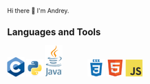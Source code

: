 Hi there 👋 I'm Andrey.

## Languages and Tools
<img src="/images/C_Logo.png" width="40"> <img src="/images/python-original.svg" width="40"> <img src="/images/Java_programming_language_logo.svg" width="40">&nbsp;&nbsp;&nbsp;&nbsp;&nbsp;&nbsp;&nbsp;&nbsp;&nbsp;&nbsp;&nbsp;&nbsp;&nbsp;&nbsp;&nbsp;<img src="/images/css3-plain-wordmark.svg" width="40"> <img src="/images/html5-original.svg" width="40"> <img src="/images/javascript-original.svg" width="40">






<!--
**A-Skvortsov/A-Skvortsov** is a ✨ _special_ ✨ repository because its `README.md` (this file) appears on your GitHub profile.

Here are some ideas to get you started:

- 🔭 I’m currently working on ...
- 🌱 I’m currently learning ...
- 👯 I’m looking to collaborate on ...
- 🤔 I’m looking for help with ...
- 💬 Ask me about ...
- 📫 How to reach me: ...
- 😄 Pronouns: ...
- ⚡ Fun fact: ...
-->
